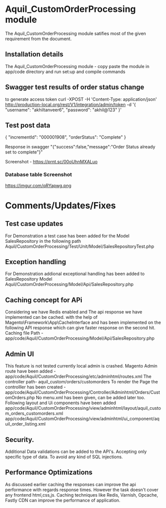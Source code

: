 # Aquil_CustomOrderProcessing module
The Aquil_CustomOrderProcessing module satifies most of the given requirement from the document.

## Installation details

The Aquil_CustomOrderProcessing module - copy paste the module in app/code directory and run set:up and compile commands

## Swagger test results of order status change
to generate access token
 curl -XPOST -H 'Content-Type: application/json' http://production-local.org/rest/V1/integration/admin/token -d '{ "username": "akhiltanveer6", "password": "akhil@123" }'

## Test post data
{
"incrementId": "000001908",
"orderStatus": "Complete"
}

Response in swagger
"{\"success\":false,\"message\":\"Order Status already set to complete\"}"

Screenshot - https://prnt.sc/00oUhnMXALuo

### Database table Screenshot
https://imgur.com/qRYapwg.png

# Comments/Updates/Fixes

## Test case updates
For Demonstration a test case has been added for the Model SalesRepository in the following path
Aquil/CustomOrderProcessing/Test/Unit/Model/SalesRepositoryTest.php

## Exception handling
For Demonstration addional exceptional handling has been added to SalesRepository Model
Aquil/CustomOrderProcessing/Model/Api/SalesRepository.php

## Caching concept for APi
Considering we have Redis enabled and The api response we have implemented can be cached.
with the help of Magento\Framework\App\CacheInterface and has been implemented on the following API response which can give faster response on the second hit.
Caching file Path - app/code/Aquil/CustomOrderProcessing/Model/Api/SalesRepository.php

## Admin UI
This feature is not tested currently local admin is crashed. 
Magento Admin route have been added - app/code/Aquil/CustomOrderProcessing/etc/adminhtml/routes.xml
The controller path- aquil_custom/orders/customorders
To render the Page the controlller has been created -app/code/Aquil/CustomOrderProcessing/Controller/Adminhtml/Orders/CustomOrders.php
No menu.xml has been given, can be added later too.
Following layout and Ui components have been added
app/code/Aquil/CustomOrderProcessing/view/adminhtml/layout/aquil_custom_orders_customorders.xml
app/code/Aquil/CustomOrderProcessing/view/adminhtml/ui_component/aquil_order_listing.xml

## Security.
Additional Data validations can be added to the API's. Accepting only specific type of data. To avoid any kind of SQL injections.

## Performance Optimizations
As discussed earlier caching the responses can improve the api performance with regards response times.
However the task doesn't cover any frontend html,css,js. 
Caching techniques like Redis, Varnish, Opcache, Fastly CDN can improve the performance of application.




